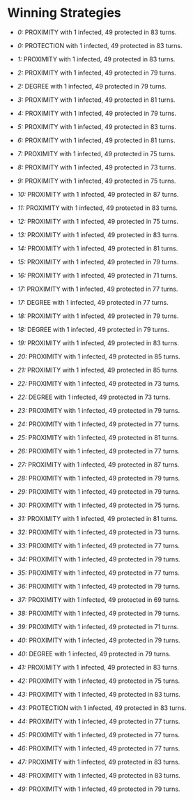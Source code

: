 # Winning Strategies

* _0:_ PROXIMITY with 1 infected, 49 protected in 83 turns.


* _0:_ PROTECTION with 1 infected, 49 protected in 83 turns.


* _1:_ PROXIMITY with 1 infected, 49 protected in 83 turns.


* _2:_ PROXIMITY with 1 infected, 49 protected in 79 turns.


* _2:_ DEGREE with 1 infected, 49 protected in 79 turns.


* _3:_ PROXIMITY with 1 infected, 49 protected in 81 turns.


* _4:_ PROXIMITY with 1 infected, 49 protected in 79 turns.


* _5:_ PROXIMITY with 1 infected, 49 protected in 83 turns.


* _6:_ PROXIMITY with 1 infected, 49 protected in 81 turns.


* _7:_ PROXIMITY with 1 infected, 49 protected in 75 turns.


* _8:_ PROXIMITY with 1 infected, 49 protected in 73 turns.


* _9:_ PROXIMITY with 1 infected, 49 protected in 75 turns.


* _10:_ PROXIMITY with 1 infected, 49 protected in 87 turns.


* _11:_ PROXIMITY with 1 infected, 49 protected in 83 turns.


* _12:_ PROXIMITY with 1 infected, 49 protected in 75 turns.


* _13:_ PROXIMITY with 1 infected, 49 protected in 83 turns.


* _14:_ PROXIMITY with 1 infected, 49 protected in 81 turns.


* _15:_ PROXIMITY with 1 infected, 49 protected in 79 turns.


* _16:_ PROXIMITY with 1 infected, 49 protected in 71 turns.


* _17:_ PROXIMITY with 1 infected, 49 protected in 77 turns.


* _17:_ DEGREE with 1 infected, 49 protected in 77 turns.


* _18:_ PROXIMITY with 1 infected, 49 protected in 79 turns.


* _18:_ DEGREE with 1 infected, 49 protected in 79 turns.


* _19:_ PROXIMITY with 1 infected, 49 protected in 83 turns.


* _20:_ PROXIMITY with 1 infected, 49 protected in 85 turns.


* _21:_ PROXIMITY with 1 infected, 49 protected in 85 turns.


* _22:_ PROXIMITY with 1 infected, 49 protected in 73 turns.


* _22:_ DEGREE with 1 infected, 49 protected in 73 turns.


* _23:_ PROXIMITY with 1 infected, 49 protected in 79 turns.


* _24:_ PROXIMITY with 1 infected, 49 protected in 77 turns.


* _25:_ PROXIMITY with 1 infected, 49 protected in 81 turns.


* _26:_ PROXIMITY with 1 infected, 49 protected in 77 turns.


* _27:_ PROXIMITY with 1 infected, 49 protected in 87 turns.


* _28:_ PROXIMITY with 1 infected, 49 protected in 79 turns.


* _29:_ PROXIMITY with 1 infected, 49 protected in 79 turns.


* _30:_ PROXIMITY with 1 infected, 49 protected in 75 turns.


* _31:_ PROXIMITY with 1 infected, 49 protected in 81 turns.


* _32:_ PROXIMITY with 1 infected, 49 protected in 73 turns.


* _33:_ PROXIMITY with 1 infected, 49 protected in 77 turns.


* _34:_ PROXIMITY with 1 infected, 49 protected in 79 turns.


* _35:_ PROXIMITY with 1 infected, 49 protected in 77 turns.


* _36:_ PROXIMITY with 1 infected, 49 protected in 79 turns.


* _37:_ PROXIMITY with 1 infected, 49 protected in 69 turns.


* _38:_ PROXIMITY with 1 infected, 49 protected in 79 turns.


* _39:_ PROXIMITY with 1 infected, 49 protected in 71 turns.


* _40:_ PROXIMITY with 1 infected, 49 protected in 79 turns.


* _40:_ DEGREE with 1 infected, 49 protected in 79 turns.


* _41:_ PROXIMITY with 1 infected, 49 protected in 83 turns.


* _42:_ PROXIMITY with 1 infected, 49 protected in 75 turns.


* _43:_ PROXIMITY with 1 infected, 49 protected in 83 turns.


* _43:_ PROTECTION with 1 infected, 49 protected in 83 turns.


* _44:_ PROXIMITY with 1 infected, 49 protected in 77 turns.


* _45:_ PROXIMITY with 1 infected, 49 protected in 77 turns.


* _46:_ PROXIMITY with 1 infected, 49 protected in 77 turns.


* _47:_ PROXIMITY with 1 infected, 49 protected in 83 turns.


* _48:_ PROXIMITY with 1 infected, 49 protected in 83 turns.


* _49:_ PROXIMITY with 1 infected, 49 protected in 79 turns.


